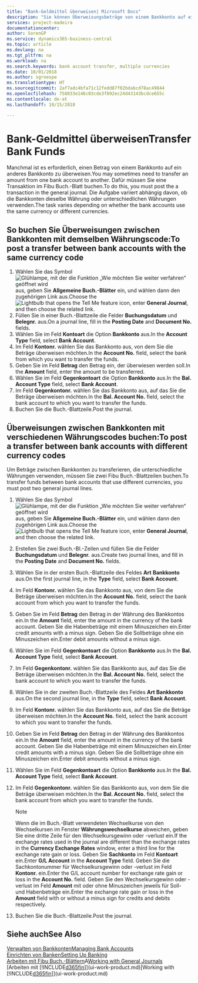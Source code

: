 ```yaml
---
title: "Bank-Geldmittel überweisen| Microsoft Docs"
description: "Sie können Überweisungsbeträge von einem Bankkonto auf ein anders übertragen, einschließlich verschiedene Währungen, indem Sie die Transaktion im Fibu Buch.-Blatt buchen."
services: project-madeira
documentationcenter: 
author: SorenGP
ms.service: dynamics365-business-central
ms.topic: article
ms.devlang: na
ms.tgt_pltfrm: na
ms.workload: na
ms.search.keywords: bank account transfer, multiple currencies
ms.date: 10/01/2018
ms.author: sgroespe
ms.translationtype: HT
ms.sourcegitcommit: 2af7adc4bfa71c12fedd87f02bdabcd78ac49844
ms.openlocfilehash: 758833e146c03cde3f892ec24d43143bcdce655c
ms.contentlocale: de-at
ms.lasthandoff: 10/15/2018

---
```

# <a name="transfer-bank-funds"></a><span data-ttu-id="b512f-103">Bank-Geldmittel überweisen</span><span class="sxs-lookup"><span data-stu-id="b512f-103">Transfer Bank Funds</span></span>
<span data-ttu-id="b512f-104">Manchmal ist es erforderlich, einen Betrag von einem Bankkonto auf ein anderes Bankkonto zu überweisen.</span><span class="sxs-lookup"><span data-stu-id="b512f-104">You may sometimes need to transfer an amount from one bank account to another.</span></span> <span data-ttu-id="b512f-105">Dafür müssen Sie eine Transaktion im Fibu Buch.-Blatt buchen.</span><span class="sxs-lookup"><span data-stu-id="b512f-105">To do this, you must post the a transaction in the general journal.</span></span> <span data-ttu-id="b512f-106">Die Aufgabe variiert abhängig davon, ob die Bankkonten dieselbe Währung oder unterschiedlichen Währungen verwenden.</span><span class="sxs-lookup"><span data-stu-id="b512f-106">The task varies depending on whether the bank accounts use the same currency or different currencies.</span></span>

## <a name="to-post-a-transfer-between-bank-accounts-with-the-same-currency-code"></a><span data-ttu-id="b512f-107">So buchen Sie Überweisungen zwischen Bankkonten mit demselben Währungscode:</span><span class="sxs-lookup"><span data-stu-id="b512f-107">To post a transfer between bank accounts with the same currency code</span></span>
1. <span data-ttu-id="b512f-108">Wählen Sie das Symbol ![Glühlampe, mit der die Funktion „Wie möchten Sie weiter verfahren“ geöffnet wird](media/ui-search/search_small.png "Wie möchten Sie weiter verfahren?") aus, geben Sie **Allgemeine Buch.-Blätter** ein, und wählen dann den zugehörigen Link aus.</span><span class="sxs-lookup"><span data-stu-id="b512f-108">Choose the ![Lightbulb that opens the Tell Me feature](media/ui-search/search_small.png "Tell me what you want to do") icon, enter **General Journal**, and then choose the related link.</span></span>
2. <span data-ttu-id="b512f-109">Füllen Sie in einer Buch.-Blattzeile die Felder **Buchungsdatum** und **Belegnr.** aus.</span><span class="sxs-lookup"><span data-stu-id="b512f-109">On a journal line, fill in the **Posting Date** and **Document No.** fields.</span></span>
3. <span data-ttu-id="b512f-110">Wählen Sie im Feld **Kontoart** die Option **Bankkonto** aus.</span><span class="sxs-lookup"><span data-stu-id="b512f-110">In the **Account Type** field, select **Bank Account**.</span></span>
4. <span data-ttu-id="b512f-111">Im Feld **Kontonr.** wählen Sie das Bankkonto aus, von dem Sie die Beträge überweisen möchten.</span><span class="sxs-lookup"><span data-stu-id="b512f-111">In the **Account No.** field, select the bank from which you want to transfer the funds.</span></span>
5. <span data-ttu-id="b512f-112">Geben Sie im Feld **Betrag** den Betrag ein, der überwiesen werden soll.</span><span class="sxs-lookup"><span data-stu-id="b512f-112">In the **Amount** field, enter the amount to be transferred.</span></span>
6. <span data-ttu-id="b512f-113">Wählen Sie im Feld **Gegenkontoart** die Option **Bankkonto** aus.</span><span class="sxs-lookup"><span data-stu-id="b512f-113">In the **Bal. Account Type** field, select **Bank Account**.</span></span>
7. <span data-ttu-id="b512f-114">Im Feld **Gegenkontonr.** wählen Sie das Bankkonto aus, auf das Sie die Beträge überweisen möchten.</span><span class="sxs-lookup"><span data-stu-id="b512f-114">In the **Bal. Account No.** field, select the bank account to which you want to transfer the funds.</span></span>
8. <span data-ttu-id="b512f-115">Buchen Sie die Buch.-Blattzeile.</span><span class="sxs-lookup"><span data-stu-id="b512f-115">Post the journal.</span></span>

## <a name="to-post-a-transfer-between-bank-accounts-with-different-currency-codes"></a><span data-ttu-id="b512f-116">Überweisungen zwischen Bankkonten mit verschiedenen Währungscodes buchen:</span><span class="sxs-lookup"><span data-stu-id="b512f-116">To post a transfer between bank accounts with different currency codes</span></span>
<span data-ttu-id="b512f-117">Um Beträge zwischen Bankkonten zu transferieren, die unterschiedliche Währungen verwenden, müssen Sie zwei Fibu Buch.-Blattzeilen buchen.</span><span class="sxs-lookup"><span data-stu-id="b512f-117">To transfer funds between bank accounts that use different currencies, you must post two general journal lines.</span></span>

1. <span data-ttu-id="b512f-118">Wählen Sie das Symbol ![Glühlampe, mit der die Funktion „Wie möchten Sie weiter verfahren“ geöffnet wird](media/ui-search/search_small.png "Wie möchten Sie weiter verfahren?") aus, geben Sie **Allgemeine Buch.-Blätter** ein, und wählen dann den zugehörigen Link aus.</span><span class="sxs-lookup"><span data-stu-id="b512f-118">Choose the ![Lightbulb that opens the Tell Me feature](media/ui-search/search_small.png "Tell me what you want to do") icon, enter **General Journal**, and then choose the related link.</span></span>
2. <span data-ttu-id="b512f-119">Erstellen Sie zwei Buch.-Bl.-Zeilen und füllen Sie die Felder **Buchungsdatum** und **Belegnr.** aus.</span><span class="sxs-lookup"><span data-stu-id="b512f-119">Create two journal lines, and fill in the **Posting Date** and **Document No.** fields.</span></span>
3. <span data-ttu-id="b512f-120">Wählen Sie in der ersten Buch.-Blattzeile des Feldes **Art** **Bankkonto** aus.</span><span class="sxs-lookup"><span data-stu-id="b512f-120">On the first journal line, in the **Type** field, select **Bank Account**.</span></span>
4. <span data-ttu-id="b512f-121">Im Feld **Kontonr.** wählen Sie das Bankkonto aus, von dem Sie die Beträge überweisen möchten.</span><span class="sxs-lookup"><span data-stu-id="b512f-121">In the **Account No.** field, select the bank account from which you want to transfer the funds.</span></span>
5. <span data-ttu-id="b512f-122">Geben Sie im Feld **Betrag** den Betrag in der Währung des Bankkontos ein.</span><span class="sxs-lookup"><span data-stu-id="b512f-122">In the **Amount** field, enter the amount in the currency of the bank account.</span></span> <span data-ttu-id="b512f-123">Geben Sie die Habenbeträge mit einem Minuszeichen ein.</span><span class="sxs-lookup"><span data-stu-id="b512f-123">Enter credit amounts with a minus sign.</span></span> <span data-ttu-id="b512f-124">Geben Sie die Sollbeträge ohne ein Minuszeichen ein.</span><span class="sxs-lookup"><span data-stu-id="b512f-124">Enter debit amounts without a minus sign.</span></span>
6. <span data-ttu-id="b512f-125">Wählen Sie im Feld **Gegenkontoart** die Option **Bankkonto** aus.</span><span class="sxs-lookup"><span data-stu-id="b512f-125">In the **Bal. Account Type** field, select **Bank Account**.</span></span>
7. <span data-ttu-id="b512f-126">Im Feld **Gegenkontonr.** wählen Sie das Bankkonto aus, auf das Sie die Beträge überweisen möchten.</span><span class="sxs-lookup"><span data-stu-id="b512f-126">In the **Bal. Account No.** field, select the bank account to which you want to transfer the funds.</span></span>
8. <span data-ttu-id="b512f-127">Wählen Sie in der zweiten Buch.-Blattzeile des Feldes **Art** **Bankkonto** aus.</span><span class="sxs-lookup"><span data-stu-id="b512f-127">On the second journal line, in the **Type** field, select **Bank Account**.</span></span>
9. <span data-ttu-id="b512f-128">Im Feld **Kontonr.** wählen Sie das Bankkonto aus, auf das Sie die Beträge überweisen möchten.</span><span class="sxs-lookup"><span data-stu-id="b512f-128">In the **Account No.** field, select the bank account to which you want to transfer the funds.</span></span>
10. <span data-ttu-id="b512f-129">Geben Sie im Feld **Betrag** den Betrag in der Währung des Bankkontos ein.</span><span class="sxs-lookup"><span data-stu-id="b512f-129">In the **Amount** field, enter the amount in the currency of the bank account.</span></span> <span data-ttu-id="b512f-130">Geben Sie die Habenbeträge mit einem Minuszeichen ein.</span><span class="sxs-lookup"><span data-stu-id="b512f-130">Enter credit amounts with a minus sign.</span></span> <span data-ttu-id="b512f-131">Geben Sie die Sollbeträge ohne ein Minuszeichen ein.</span><span class="sxs-lookup"><span data-stu-id="b512f-131">Enter debit amounts without a minus sign.</span></span>
11. <span data-ttu-id="b512f-132">Wählen Sie im Feld **Gegenkontoart** die Option **Bankkonto** aus.</span><span class="sxs-lookup"><span data-stu-id="b512f-132">In the **Bal. Account Type** field, select **Bank Account**.</span></span>  
12. <span data-ttu-id="b512f-133">Im Feld **Gegenkontonr.** wählen Sie das Bankkonto aus, von dem Sie die Beträge überweisen möchten.</span><span class="sxs-lookup"><span data-stu-id="b512f-133">In the **Bal. Account No.** field, select the bank account from which you want to transfer the funds.</span></span>

    > [!NOTE]  
    > <span data-ttu-id="b512f-134">Wenn die im Buch.-Blatt verwendeten Wechselkurse von den Wechselkursen im Fenster **Währungswechselkurse** abweichen, geben Sie eine dritte Zeile für den Wechselkursgewinn oder -verlust ein.</span><span class="sxs-lookup"><span data-stu-id="b512f-134">If the exchange rates used in the journal are different than the exchange rates in the **Currency Exchange Rates** window, enter a third line for the exchange rate gain or loss.</span></span> <span data-ttu-id="b512f-135">Geben Sie **Sachkonto** im Feld **Kontoart** ein.</span><span class="sxs-lookup"><span data-stu-id="b512f-135">Enter **G/L Account** in the **Account Type** field.</span></span> <span data-ttu-id="b512f-136">Geben Sie die Sachkontonummer für Wechselkursgewinn oder -verlust im Feld **Kontonr.** ein.</span><span class="sxs-lookup"><span data-stu-id="b512f-136">Enter the G/L account number for exchange rate gain or loss in the **Account No.** field.</span></span> <span data-ttu-id="b512f-137">Geben Sie den Wechselkursgewinn oder - verlust im Feld **Amount** mit oder ohne Minuszeichen jeweils für Soll- und Habenbeträge ein.</span><span class="sxs-lookup"><span data-stu-id="b512f-137">Enter the exchange rate gain or loss in the **Amount** field with or without a minus sign for credits and debits respectively.</span></span>
13. <span data-ttu-id="b512f-138">Buchen Sie die Buch.-Blattzeile.</span><span class="sxs-lookup"><span data-stu-id="b512f-138">Post the journal.</span></span>

## <a name="see-also"></a><span data-ttu-id="b512f-139">Siehe auch</span><span class="sxs-lookup"><span data-stu-id="b512f-139">See Also</span></span>
[<span data-ttu-id="b512f-140">Verwalten von Bankkonten</span><span class="sxs-lookup"><span data-stu-id="b512f-140">Managing Bank Accounts</span></span>](bank-manage-bank-accounts.md)  
[<span data-ttu-id="b512f-141">Einrichten von Banken</span><span class="sxs-lookup"><span data-stu-id="b512f-141">Setting Up Banking</span></span>](bank-setup-banking.md)  
<span data-ttu-id="b512f-142">[Arbeiten mit Fibu Buch.-Blättern](ui-work-general-journals.md)A</span><span class="sxs-lookup"><span data-stu-id="b512f-142">[Working with General Journals](ui-work-general-journals.md)</span></span>  
<span data-ttu-id="b512f-143">[Arbeiten mit [!INCLUDE[d365fin](includes/d365fin_md.md)]](ui-work-product.md)</span><span class="sxs-lookup"><span data-stu-id="b512f-143">[Working with [!INCLUDE[d365fin](includes/d365fin_md.md)]](ui-work-product.md)</span></span>

